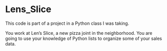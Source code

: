 # Lens_Slice
This code is part of a project in a Python class I was taking.

You work at Len’s Slice, a new pizza joint in the neighborhood. You are going to use your knowledge of Python lists to organize some of your sales data.
